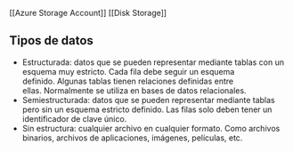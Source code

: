 [[Azure Storage Account]]
[[Disk Storage]]

## Tipos de datos

-   Estructurada: datos que se pueden representar mediante tablas con un esquema muy estricto. Cada fila debe seguir un esquema definido. Algunas tablas tienen relaciones definidas entre ellas. Normalmente se utiliza en bases de datos relacionales.
-   Semiestructurada: datos que se pueden representar mediante tablas pero sin un esquema estricto definido. Las filas solo deben tener un identificador de clave único.
-   Sin estructura: cualquier archivo en cualquier formato. Como archivos binarios, archivos de aplicaciones, imágenes, películas, etc.